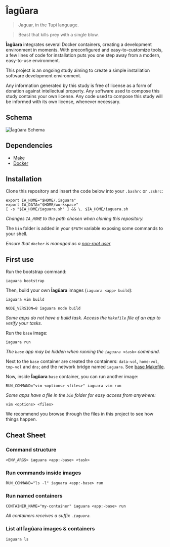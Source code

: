 # Îagûara

> Jaguar, in the Tupi language.

> Beast that kills prey with a single blow.

**Îagûara** integrates several Docker containers, creating a development 
environment in moments. With preconfigured and easy-to-customize tools, a few 
lines of code for installation puts you one step away from a modern, 
easy-to-use environment.

This project is an ongoing study aiming to create a simple installation software
development environment.

Any information generated by this study is free of license as a form of donation
against intellectual property. Any software used to compose this study contains
your own license. Any code used to compose this study will be informed with its
own license, whenever necessary.


## Schema

![Îagûara Schema](https://docs.google.com/drawings/d/e/2PACX-1vRNZPYGNj4Xq4ZR29r9KhW2LChAEzkMK0cVSlKM9Yxj68rCv8sT4AYDCklG25wA-hCiIRQooAuICVCL/pub?w=1440&h=1080)


## Dependencies

- [Make](https://www.gnu.org/software/make/manual/html_node/index.html)
- [Docker](https://docs.docker.com/install/)


## Installation

Clone this repository and insert the code below into your `.bashrc` or `.zshrc`:

```shell
export IA_HOME="$HOME/.iaguara"
export IA_DATA="$HOME/workspace"
[ -s "$IA_HOME/iaguara.sh" ] && \. $IA_HOME/iaguara.sh
```

*Changes `IA_HOME` to the path chosen when cloning this repository.*

The `bin` folder is added in your `$PATH` variable exposing some commands
to your shell.

*Ensure that `docker` is managed as a
[non-root user](https://docs.docker.com/install/linux/linux-postinstall/#manage-docker-as-a-non-root-user)*


## First use

Run the bootstrap command:

```shell
iaguara bootstrap
```

Then, build your own **Îagûara** images (`iaguara <app> build`):

```shell
iaguara vim build

NODE_VERSION=8 iaguara node build
```

*Some apps do not have a build task. Access the `Makefile` file of an
app to verify your tasks.*

Run the `base` image:

```shell
iaguara run
```

*The `base` app may be hidden when running the `iaguara <task>` command.*

Next to the `base` container are created the containers: `data-vol`,
`home-vol`, `tmp-vol` and `dns`; and the network bridge named `iaguara`. See
[base Makefile](apps/base/Makefile).

Now, inside **Îagûara** `base` container, you can run another image:

```shell
RUN_COMMAND="vim <options> <files>" iaguara vim run
```

*Some apps have a file in the `bin` folder for easy access from anywhere:*

```shell
vim <options> <files>
```

We recommend you browse through the files in this project to see how
things happen.


## Cheat Sheet

### Command structure

```shell
<ENV_ARGS> iaguara <app:-base> <task>
```

### Run commands inside images

```shell
RUN_COMMAND="ls -l" iaguara <app:-base> run
```

### Run named containers

```shell
CONTAINER_NAME="my-container" iaguara <app:-base> run
```

*All containers receives a suffix `.iaguara`.*

### List all **Îagûara** images & containers

```shell
iaguara ls
```
